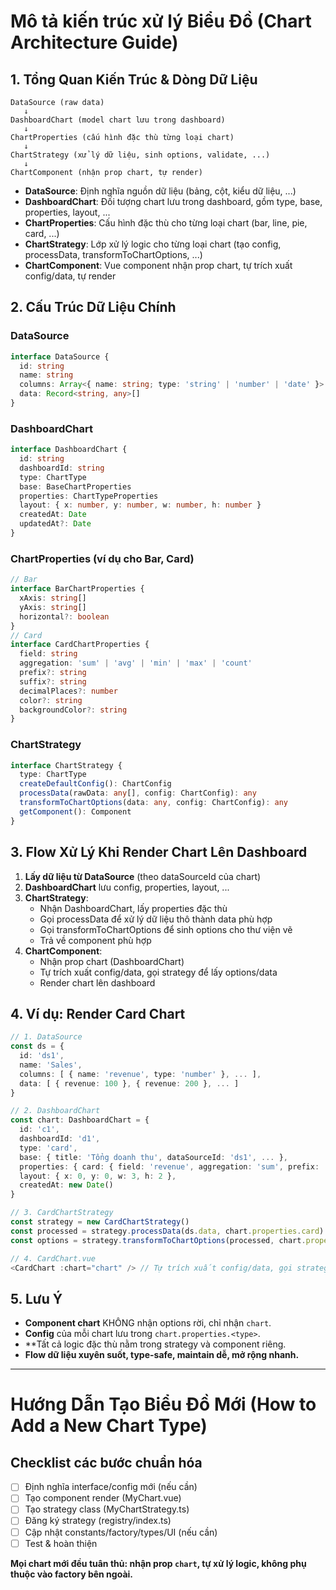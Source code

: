# Mô tả kiến trúc xử lý Biểu Đồ (Chart Architecture Guide)

## 1. Tổng Quan Kiến Trúc & Dòng Dữ Liệu

```
DataSource (raw data)
   ↓
DashboardChart (model chart lưu trong dashboard)
   ↓
ChartProperties (cấu hình đặc thù từng loại chart)
   ↓
ChartStrategy (xử lý dữ liệu, sinh options, validate, ...)
   ↓
ChartComponent (nhận prop chart, tự render)
```

- **DataSource**: Định nghĩa nguồn dữ liệu (bảng, cột, kiểu dữ liệu, ...)
- **DashboardChart**: Đối tượng chart lưu trong dashboard, gồm type, base, properties, layout, ...
- **ChartProperties**: Cấu hình đặc thù cho từng loại chart (bar, line, pie, card, ...)
- **ChartStrategy**: Lớp xử lý logic cho từng loại chart (tạo config, processData, transformToChartOptions, ...)
- **ChartComponent**: Vue component nhận prop chart, tự trích xuất config/data, tự render

## 2. Cấu Trúc Dữ Liệu Chính

### DataSource
```ts
interface DataSource {
  id: string
  name: string
  columns: Array<{ name: string; type: 'string' | 'number' | 'date' }>
  data: Record<string, any>[]
}
```

### DashboardChart
```ts
interface DashboardChart {
  id: string
  dashboardId: string
  type: ChartType
  base: BaseChartProperties
  properties: ChartTypeProperties
  layout: { x: number, y: number, w: number, h: number }
  createdAt: Date
  updatedAt?: Date
}
```

### ChartProperties (ví dụ cho Bar, Card)
```ts
// Bar
interface BarChartProperties {
  xAxis: string[]
  yAxis: string[]
  horizontal?: boolean
}
// Card
interface CardChartProperties {
  field: string
  aggregation: 'sum' | 'avg' | 'min' | 'max' | 'count'
  prefix?: string
  suffix?: string
  decimalPlaces?: number
  color?: string
  backgroundColor?: string
}
```

### ChartStrategy
```ts
interface ChartStrategy {
  type: ChartType
  createDefaultConfig(): ChartConfig
  processData(rawData: any[], config: ChartConfig): any
  transformToChartOptions(data: any, config: ChartConfig): any
  getComponent(): Component
}
```

## 3. Flow Xử Lý Khi Render Chart Lên Dashboard

1. **Lấy dữ liệu từ DataSource** (theo dataSourceId của chart)
2. **DashboardChart** lưu config, properties, layout, ...
3. **ChartStrategy**:
   - Nhận DashboardChart, lấy properties đặc thù
   - Gọi processData để xử lý dữ liệu thô thành data phù hợp
   - Gọi transformToChartOptions để sinh options cho thư viện vẽ
   - Trả về component phù hợp
4. **ChartComponent**:
   - Nhận prop chart (DashboardChart)
   - Tự trích xuất config/data, gọi strategy để lấy options/data
   - Render chart lên dashboard

## 4. Ví dụ: Render Card Chart

```ts
// 1. DataSource
const ds = {
  id: 'ds1',
  name: 'Sales',
  columns: [ { name: 'revenue', type: 'number' }, ... ],
  data: [ { revenue: 100 }, { revenue: 200 }, ... ]
}

// 2. DashboardChart
const chart: DashboardChart = {
  id: 'c1',
  dashboardId: 'd1',
  type: 'card',
  base: { title: 'Tổng doanh thu', dataSourceId: 'ds1', ... },
  properties: { card: { field: 'revenue', aggregation: 'sum', prefix: '$' } },
  layout: { x: 0, y: 0, w: 3, h: 2 },
  createdAt: new Date()
}

// 3. CardChartStrategy
const strategy = new CardChartStrategy()
const processed = strategy.processData(ds.data, chart.properties.card)
const options = strategy.transformToChartOptions(processed, chart.properties.card)

// 4. CardChart.vue
<CardChart :chart="chart" /> // Tự trích xuất config/data, gọi strategy, render value
```

## 5. Lưu Ý
- **Component chart** KHÔNG nhận options rời, chỉ nhận `chart`.
- **Config** của mỗi chart lưu trong `chart.properties.<type>`.
- **Tất cả logic đặc thù nằm trong strategy và component riêng.
- **Flow dữ liệu xuyên suốt, type-safe, maintain dễ, mở rộng nhanh.**

---

# Hướng Dẫn Tạo Biểu Đồ Mới (How to Add a New Chart Type)

## Checklist các bước chuẩn hóa
- [ ] Định nghĩa interface/config mới (nếu cần)
- [ ] Tạo component render (MyChart.vue)
- [ ] Tạo strategy class (MyChartStrategy.ts)
- [ ] Đăng ký strategy (registry/index.ts)
- [ ] Cập nhật constants/factory/types/UI (nếu cần)
- [ ] Test & hoàn thiện

**Mọi chart mới đều tuân thủ: nhận prop `chart`, tự xử lý logic, không phụ thuộc vào factory bên ngoài.** 